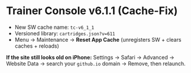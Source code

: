 # Trainer Console v6.1.1 (Cache-Fix)

- New SW cache name: `tc-v6_1_1`
- Versioned library: `cartridges.json?v=611`
- Menu → Maintenance → **Reset App Cache** (unregisters SW + clears caches + reloads)

**If the site still looks old on iPhone:** Settings → Safari → Advanced → Website Data → search your `github.io` domain → Remove, then relaunch.